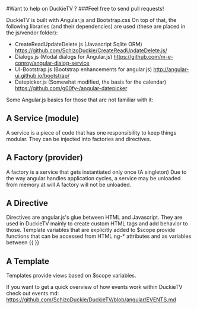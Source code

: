 #Want to help on DuckieTV ? 
###Feel free to send pull requests!

DuckieTV is built with Angular.js and Bootstrap.css
On top of that, the following libraries (and their dependencies) are used (these are placed in the js/vendor folder):

- CreateReadUpdateDelete.js (Javascript Sqlite ORM) https://github.com/SchizoDuckie/CreateReadUpdateDelete.js/
- Dialogs.js (Modal dialogs for Angular.js) https://github.com/m-e-conroy/angular-dialog-service
- UI-Bootstrap.js (Bootstrap enhancements for angular.js) http://angular-ui.github.io/bootstrap/
- Datepicker.js (Somewhat modified, the basis for the calendar) https://github.com/g00fy-/angular-datepicker

Some Angular.js basics for those that are not familiar with it:

## A Service (module)
A service is a piece of code that has one responsibility to keep things modular.
They can be injected into factories and directives.

## A Factory (provider)
A factory is a service that gets instantiated only once (A singleton) 
Due to the way angular handles application cycles, a service may be unloaded from memory at will
A factory will not be unloaded.

## A Directive
Directives are angular.js's glue between HTML and Javascript. They are used in DuckieTV mainly to create custom
HTML tags and add behavior to those. Template variables that are explicitly added to $scope provide 
functions that can be accessed from HTML ng-* attributes and as variables between {{ }}

## A Template
Templates provide views based on $scope variables.


If you want to get a quick overview of how events work within DuckieTV check out events.md:
https://github.com/SchizoDuckie/DuckieTV/blob/angular/EVENTS.md